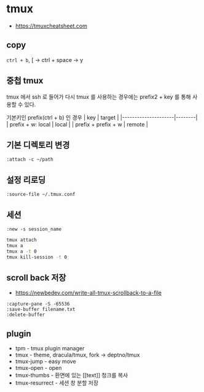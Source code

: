 # tmux

- https://tmuxcheatsheet.com

## copy
`ctrl + b`, [ -> ctrl + space -> y

## 중첩 tmux
tmux 에서 ssh 로 들어가 다시 tmux 를 사용하는 경우에는 prefix2 + key 를 통해 사용할 수 있다.

기본키인 prefix(ctrl + b) 인 경우
| key                 | target |
|---------------------|--------|
| prefix + w: local   | local  |
| prefix + prefix + w | remote |

## 기본 디렉토리 변경
```tmux
:attach -c ~/path
```

## 설정 리로딩
```tmux
:source-file ~/.tmux.conf 
```

## 세션
```tmux
:new -s session_name
```
```sh
tmux attach
tmux a
tmux a -t 0
tmux kill-session -t 0
```

## scroll back 저장
- https://newbedev.com/write-all-tmux-scrollback-to-a-file

```tmux
:capture-pane -S -65536
:save-buffer filename.txt
:delete-buffer
```

## plugin
- tpm - tmux plugin manager
- tmux - theme, dracula/tmux, fork -> deptno/tmux
- tmux-jump - easy move
- tmux-open - open
- tmux-thumbs - 환면에 있는 [[text]] 청크를 복사
- tmux-resurrect - 세션 창 분할 저장
